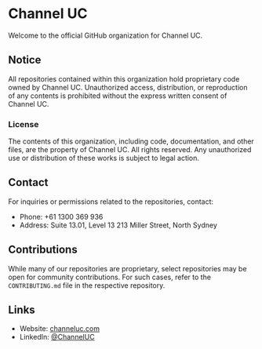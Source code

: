 # Channel UC

Welcome to the official GitHub organization for Channel UC.

## Notice

All repositories contained within this organization hold proprietary code owned by Channel UC. Unauthorized access, distribution, or reproduction of any contents is prohibited without the express written consent of Channel UC.

### License

The contents of this organization, including code, documentation, and other files, are the property of Channel UC. All rights reserved. Any unauthorized use or distribution of these works is subject to legal action.

## Contact

For inquiries or permissions related to the repositories, contact:

- Phone: +61 1300 369 936
- Address: Suite 13.01, Level 13
  213 Miller Street, North Sydney

## Contributions

While many of our repositories are proprietary, select repositories may be open for community contributions. For such cases, refer to the `CONTRIBUTING.md` file in the respective repository.

## Links

- Website: [channeluc.com](https://www.channeluc.com/)
- LinkedIn: [@ChannelUC](https://www.linkedin.com/company/channel-uc/)
